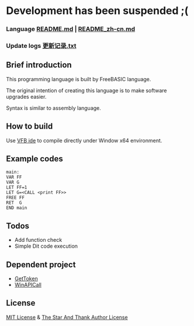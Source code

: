 # Development has been suspended ;(
### Language [README.md](README.md) | [README_zh-cn.md](README_zh-cn.md)
### Update logs [更新记录.txt](更新记录.txt)
## Brief introduction

This programming language is built by FreeBASIC language.

The original intention of creating this language is to make software upgrades easier.

Syntax is similar to assembly language.

## How to build
Use [VFB ide](http://www.yfvb.com/soft-48.htm) to compile directly under Window x64 environment.
## Example codes
```
main:
VAR FF 
VAR G
LET FF=1
LET G=<CALL <print FF>>
FREE FF
RET  G
END main
```
## Todos
- Add function check
- Simple Dit code execution
## Dependent project
- [GetToken](https://github.com/3XDot/GetToken)
- [WinAPICall](https://github.com/3XDot/WinAPICall)
## License
[MIT License](https://github.com/3XDot/FreeBASICDit/blob/master/LICENSE) &  [The Star And Thank Author License](https://github.com/zTrix/sata-license) 
